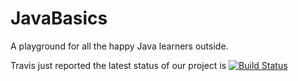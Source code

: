 # JavaBasics
A playground for all the happy Java learners outside.

Travis just reported the latest status of our project is 
[![Build Status](https://travis-ci.org/evainga/JavaBasics.svg?branch=master)](https://travis-ci.org/evainga/JavaBasics)
